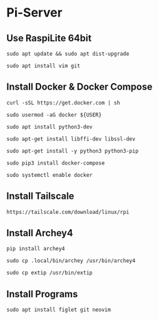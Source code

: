 # Pi-Server

## Use RaspiLite 64bit
```
sudo apt update && sudo apt dist-upgrade

sudo apt install vim git
```
## Install Docker & Docker Compose
```
curl -sSL https://get.docker.com | sh

sudo usermod -aG docker ${USER}

sudo apt install python3-dev

sudo apt-get install libffi-dev libssl-dev

sudo apt-get install -y python3 python3-pip

sudo pip3 install docker-compose

sudo systemctl enable docker
```

## Install Tailscale
```
https://tailscale.com/download/linux/rpi
```

## Install Archey4
```
pip install archey4

sudo cp .local/bin/archey /usr/bin/archey4

sudo cp extip /usr/bin/extip
```

## Install Programs
```
sudo apt install figlet git neovim
```


